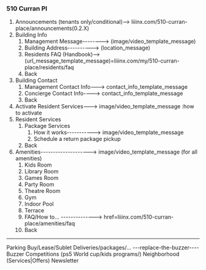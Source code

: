 ### 510 Curran Pl

1. Announcements (tenants only/conditional)--> liiinx.com/510-curran-place/announcements(0.2.X)
2. Building Info
   1. Management Message--------> (image/video_template_message)
   2. Building Address----------> (location_message)
   3. Residents FAQ (Handbook)--> (url_message_template_message)=liiinx.com/my/510-curran-place/residents/faq
   4. Back
3. Building Contact
   1. Management Contact Info---> contact_info_template_message
   2. Concierge Contact Info----> contact_info_template_message
   3. Back
4. Activate Resident Services---> image/video_template_message :how to activate
5. Resident Services
   1. Package Services
      1. How it works-----------> image/video_template_message
      2. Schedule a return package pickup
   1. Back
6. Amenities--------------------> image/video_template_message (for all amenities)
   1. Kids Room
   2. Library Room
   3. Games Room
   4. Party Room
   5. Theatre Room
   6. Gym
   7. Indoor Pool
   8. Terrace
   9. FAQ/How to… --------------> href=liiinx.com/510-curran-place/amenities/faq
   10. Back

---

Parking
Buy/Lease/Sublet
Deliveries/packages/…
---replace-the-buzzer----Buzzer
Competitions (ps5 World cup/kids programs/)
Neighborhood (Services|Offers)
Newsletter

